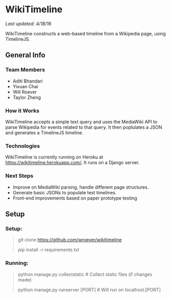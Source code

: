 WikiTimeline
============
*Last updated: 4/18/16*

WikiTimeline constructs a web-based timeline from a Wikipedia page, using TimelineJS.

General Info
------------

### Team Members

* Aditi Bhandari
* Yixuan Chai
* Will Roever
* Taylor Zheng

### How it Works
WikiTimeline accepts a simple text query and uses the MediaWiki API to parse Wikipedia for events related to that query. It then poplulates a JSON and generates a TimelineJS timeline. 

### Technologies
WikiTimeline is currently running on Heroku at https://wikitimeline.herokuapp.com/. It runs on a Django server.

### Next Steps
* Improve on MediaWiki parsing, handle different page structures.
* Generate basic JSONs to populate test timelines.
* Front-end improvements based on paper prototype testing

Setup
-----

### Setup:

> git clone https://github.com/wroever/wikitimeline
>
> pip install -r requirements.txt

### Running:

> python manage.py collectstatic # Collect static files (if changes made)
>
> python manage.py runserver [PORT] # Will run on localhost:[PORT]
